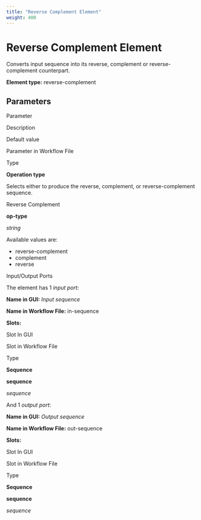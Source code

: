 ```yaml
---
title: "Reverse Complement Element"
weight: 400
---
```



# Reverse Complement Element

Converts input sequence into its reverse, complement or reverse-complement counterpart.

**Element type:** reverse-complement

Parameters
----------

Parameter

Description

Default value

Parameter in Workflow File

Type

**Operation type**

Selects either to produce the reverse, complement, or reverse-complement sequence.

Reverse Complement

**op-type**

_string_

Available values are:

*   reverse-complement
*   complement
*   reverse

Input/Output Ports

The element has 1 _input port_:

**Name in GUI:** _Input sequence_

**Name in Workflow File:** in-sequence

**Slots:**

Slot In GUI

Slot in Workflow File

Type

**Sequence**

**sequence**

_sequence_

And 1 _output port_:

**Name in GUI:** _Output sequence_

**Name in Workflow File:** out-sequence

**Slots:**

Slot In GUI

Slot in Workflow File

Type

**Sequence**

**sequence**

_sequence_
